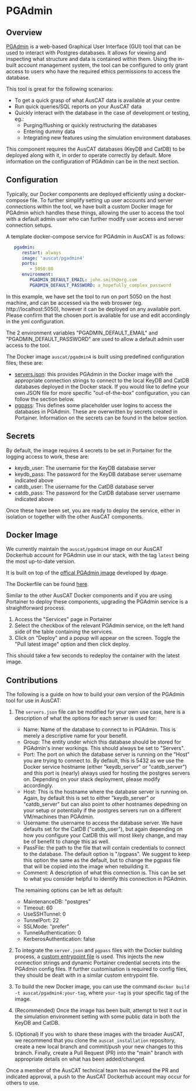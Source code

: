 # PGAdmin

## Overview

[PGAdmin](https://www.pgadmin.org/) is a web-based Graphical User Interface (GUI) tool that can be used to interact with Postgres databases. It allows for viewing and inspecting what structure and data is contained within them. Using the in-built account management system, the tool can be configured to only grant access to users who have the required ethics permissions to access the database.

This tool is great for the following scenarios:
- To get a quick grasp of what AusCAT data is available at your centre
- Run quick queries/SQL reports on your AusCAT data
- Quickly interact with the database in the case of development or testing, eg.:
   - Purging/flushing or quickly restructuring the databases 
   - Entering dummy data
   - Integrating new features using the simulation environment databases

This component requires the AusCAT databases (KeyDB and CatDB) to be deployed along with it, in order to operate correctly by default. More information on the configuration of PGAdmin can be in the next section. 

## Configuration

Typically, our Docker components are deployed efficiently using a docker-compose file. To further simplify setting up user accounts and server connections within the tool, we have built a custom Docker image for PGAdmin which handles these things, allowing the user to access the tool with a default admin user who can further modify user access and server connection setups.

A template docker-compose service for PGAdmin in AusCAT is as follows:

```yml
   pgadmin:
      restart: always
      image: 'auscat/pgadmin4'
      ports: 
         - 5050:80
      environment:
         PGADMIN_DEFAULT_EMAIL: john.smith@org.com
         PGADMIN_DEFAULT_PASSWORD: a_hopefully_complex_password
```
In this example, we have set the tool to run on port 5050 on the host machine, and can be accessed via the web broswer (eg. http://localhost:5050), however it can be deployed on any available port. Please confirm that the chosen port is available for use and edit accordingly in the yml configuration. 

The 2 environment variables "PGADMIN_DEFAULT_EMAIL" and "PGADMIN_DEFAULT_PASSWORD" are used to allow a default admin user access to the tool.

The Docker image `auscat/pgadmin4` is built using predefined configuration files, these are:
- [servers.json](https://github.com/AustralianCancerDataNetwork/auscat_installation/blob/main/pgadmin/servers.json): this provides PGAdmin in the Docker image with the appropriate connection strings to connect to the local KeyDB and CatDB databases deployed in the Docker stack. If you would like to define your own JSON file for more specific "out-of-the-box" configuration, you can follow the section below.
- [pgpass](https://github.com/AustralianCancerDataNetwork/auscat_installation/blob/main/pgadmin/pgpass): This defines some placeholder user logins to access the databases in PGAdmin. These are overwritten by secrets created in Portainer. Information on the secrets can be found in the below section.

## Secrets
By default, the image requires 4 secrets to be set in Portainer for the logging access to work, these are:
- keydb_user: The username for the KeyDB database server
- keydb_pass: The password for the KeyDB database server username indicated above
- catdb_user: The username for the CatDB database server
- catdb_pass: The password for the CatDB database server username indicated above

Once these have been set, you are ready to deploy the service, either in isolation or together with the other AusCAT components.

## Docker Image

We currently maintain the `auscat/pgadmin4` image on our AusCAT Dockerhub account for PGAdmin use in our stack, with the tag `latest` being the most up-to-date version.

It is built on top of the [offical PGAdmin image](https://hub.docker.com/r/dpage/pgadmin4/) developed by dpage.

The Dockerfile can be found [here](https://github.com/AustralianCancerDataNetwork/auscat_installation/blob/main/pgadmin/Dockerfile).

Similar to the other AusCAT Docker components and if you are using Portainer to deploy these components, upgrading the PGAdmin service is a straightforward process.
1. Access the "Services" page in Portainer
2. Select the checkbox of the relevant PGAdmin service, on the left hand side of the table containing the services.
3. Click on "Deploy" and a popup will appear on the screen. Toggle the "Pull latest image" option and then click deploy.

This should take a few seconds to redeploy the container with the latest image.


## Contributions

The following is a guide on how to build your own version of the PGAdmin tool for use in AusCAT:

1. The `servers.json` file can be modified for your own use case, here is a description of what the options for each server is used for:
   - Name: Name of the database to connect to in PGAdmin. This is merely a descriptive name for your benefit.
   - Group: The entity under which this database should be stored for PGAdmin's inner workings. This should always be set to "Servers".
   - Port: The port on which the database server is running on the "Host" you are trying to connect to. By default, this is 5432 as we use the Docker service hostname (either "keydb_server" or "catdb_server") and this port is (nearly) always used for hosting the postgres servers on. Depending on your stack deployment, please modify accordingly.
   - Host: This is the hostname where the database server is running on. Again, by default this is set to either "keydb_server" or "catdb_server" but can also point to other hostnames depedning on your setup or potentially if the postgres servers run on a different VM/machines than PGAdmin.
   - Username: the username to access the database server. We have defaults set for the CatDB ("catdb_user"), but again depending on how you configure your CatDB this will most likely change, and may be of benefit to change this as well.
   - PassFile: the path to the file that will contain credentials to connect to the database. The default option is "/pgpass". We suggest to keep this option the same as the default, but to change the pgpass file that will be copied into the image when rebuilding it.
   - Comment: A description of what this connection is. This can be set to what you consider helpful to identify this connection in PGAdmin.
   
   The remaining options can be left as default:
   
   - MaintenanceDB: "postgres"
   - Timeout: 60
   - UseSSHTunnel: 0
   - TunnelPort: 22
   - SSLMode: "prefer"
   - TunnelAuthentication: 0
   - KerberosAuthentication: false

2. To integrate the `server.json` and `pgpass` files with the Docker building process, a [custom entrypoint file](https://github.com/AustralianCancerDataNetwork/auscat_installation/blob/main/pgadmin/custom_entrypoint.sh) is used. This injects the new connection strings and dynamic Portainer credential secrets into the PGAdmin config files. If further customisation is required to config files, they should be dealt with in a similar custom entrypoint file.

3. To build the new Docker image, you can use the command `docker build -t auscat/pgadmin4:your-tag`, where `your-tag` is your specific tag of the image.

4. (Recommended) Once the image has been built, attempt to test it out in the simulation environment setting with some public data in both the KeyDB and CatDB.

5. (Optional) If you wish to share these images with the broader AusCAT, we recommend that you clone the `auscat_installation` repository, create a new local branch and commit/push your new changes to this branch. Finally, create a Pull Request (PR) into the "main" branch with appropriate details on what has been added/changed.

Once a member of the AusCAT technical team has reviewed the PR and indicated approval, a push to the AusCAT Dockerhub account may occur for others to use.
